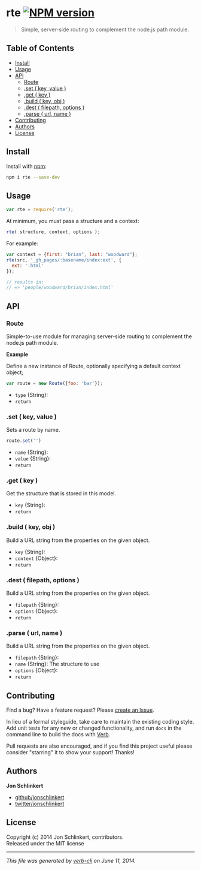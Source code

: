 # rte [![NPM version](https://badge.fury.io/js/rte.png)](http://badge.fury.io/js/rte)

> Simple, server-side routing to complement the node.js path module.

## Table of Contents

<!-- toc -->
* [Install](#install)
* [Usage](#usage)
* [API](#api)
  * [Route](#route)
  * [.set ( key, value )](#set-key-value)
  * [.get ( key )](#get-key)
  * [.build ( key, obj )](#build-key-obj)
  * [.dest ( filepath, options )](#dest-filepath-options)
  * [.parse ( url, name )](#parse-url-name)
* [Contributing](#contributing)
* [Authors](#authors)
* [License](#license)

<!-- toc stop -->
## Install
Install with [npm](npmjs.org):

```bash
npm i rte --save-dev
```

## Usage

```js
var rte = require('rte');
```

At minimum, you must pass a structure and a context:

```js
rte( structure, context, options );
```

For example:

```js
var context = {first: "brian", last: "woodward"};
rte(src, '_gh_pages/:basename/index:ext', {
  ext: '.html'
});

// results in:
// => 'people/woodward/brian/index.html'
```

## API
### Route

Simple-to-use module for managing server-side
routing to complement the node.js path module.

**Example**

Define a new instance of Route, optionally
specifying a default context object;

```js
var route = new Route({foo: 'bar'});
```

* `type` {String}:  
* `return`  


### .set ( key, value )

Sets a route by name.

```js
route.set('')
```

* `name` {String}:  
* `value` {String}:  
* `return`  


### .get ( key )

Get the structure that is stored in this model.

* `key` {String}:  
* `return`  


### .build ( key, obj )

Build a URL string from the properties on the
given object.

* `key` {String}:  
* `context` {Object}:  
* `return`  


### .dest ( filepath, options )

Build a URL string from the properties on the
given object.

* `filepath` {String}:  
* `options` {Object}:  
* `return`  


### .parse ( url, name )

Build a URL string from the properties on the
given object.

* `filepath` {String}:  
* `name` {String}: The structure to use 
* `options` {Object}:  
* `return`

## Contributing
Find a bug? Have a feature request? Please [create an Issue](https://github.com/jonschlinkert/rte/issues).

In lieu of a formal styleguide, take care to maintain the existing coding style. Add unit tests for any new or changed functionality,
and run `docs` in the command line to build the docs with [Verb](https://github.com/assemble/verb).

Pull requests are also encouraged, and if you find this project useful please consider "starring" it to show your support! Thanks!

## Authors

**Jon Schlinkert**

+ [github/jonschlinkert](https://github.com/jonschlinkert)
+ [twitter/jonschlinkert](http://twitter.com/jonschlinkert)

## License
Copyright (c) 2014 Jon Schlinkert, contributors.  
Released under the MIT license

***

_This file was generated by [verb-cli](https://github.com/assemble/verb-cli) on June 11, 2014._